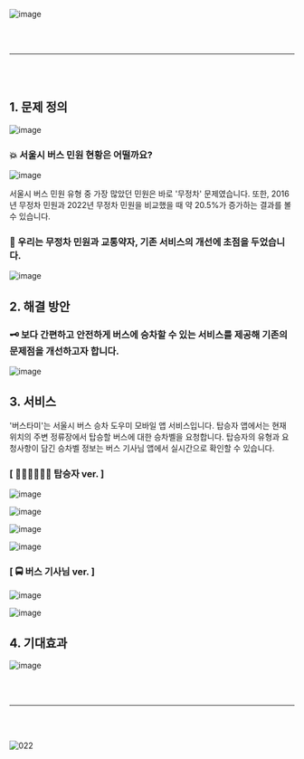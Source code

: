 ![image](https://github.com/BUS-TAM-E/.github/assets/84004751/a8ca16fa-c9e8-4990-b9d9-39932c399f76)

<br><br>

---

<br><br>

## 1. 문제 정의

![image](https://github.com/BUS-TAM-E/.github/assets/84004751/29005801-c011-42ad-a350-c11efa320d96)

### 💥 서울시 버스 민원 현황은 어떨까요?
![image](https://github.com/BUS-TAM-E/.github/assets/84004751/394384f1-9e60-4dfc-90f4-7e1e948ca929)

서울시 버스 민원 유형 중 가장 많았던 민원은 바로 '무정차' 문제였습니다. 또한, 2016년 무정차 민원과 2022년 무정차 민원을 비교했을 때 약 20.5%가 증가하는 결과를 볼 수 있습니다.

### 🚌 우리는 무정차 민원과 교통약자, 기존 서비스의 개선에 초점을 두었습니다.

![image](https://github.com/BUS-TAM-E/.github/assets/84004751/776f4154-e3a1-4663-8e5a-1130e7b8190a)

## 2. 해결 방안

### 🗝️ 보다 간편하고 안전하게 버스에 승차할 수 있는 서비스를 제공해 기존의 문제점을 개선하고자 합니다.

![image](https://github.com/BUS-TAM-E/.github/assets/84004751/eb581ff5-54ea-4d0e-817d-420e36f67f94)

## 3. 서비스

'버스타미'는 서울시 버스 승차 도우미 모바일 앱 서비스입니다. 탑승자 앱에서는 현재 위치의 주변 정류장에서 탑승할 버스에 대한 승차벨을 요청합니다. 탑승자의 유형과 요청사항이 담긴 승차벨 정보는 버스 기사님 앱에서 실시간으로 확인할 수 있습니다.

### [ 👩🏻‍💼🧑🏻‍💼 탑승자 ver. ]
![image](https://github.com/BUS-TAM-E/.github/assets/84004751/63fb7502-7211-475e-9460-2b7f010c6591)

![image](https://github.com/BUS-TAM-E/.github/assets/84004751/87c4448f-5cf1-4618-8e68-ba698c9a5829)

![image](https://github.com/BUS-TAM-E/.github/assets/84004751/4f782266-3213-4823-909c-b09d1c3a7f40)

![image](https://github.com/BUS-TAM-E/.github/assets/84004751/2a73ada5-17cd-4058-b5b2-de0ccbdcb792)

### [ 🚍 버스 기사님 ver. ]
![image](https://github.com/BUS-TAM-E/.github/assets/84004751/7664081a-01bd-4ed4-8003-ac3ad24f9e34)

![image](https://github.com/BUS-TAM-E/.github/assets/84004751/3de12802-2256-40cc-8594-d0c0be4d7ee7)

## 4. 기대효과

![image](https://github.com/BUS-TAM-E/.github/assets/84004751/c777f51b-57f0-45e5-85dd-fe1741b3d47b)

<br><br>

---

<br><br>

![022](https://github.com/BUS-TAM-E/.github/assets/84004751/98946635-154a-49f0-b2bb-2195b9093e43)
